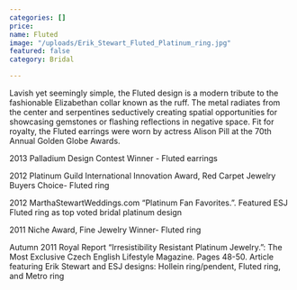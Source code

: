 ```yaml
---
categories: []
price: 
name: Fluted
image: "/uploads/Erik_Stewart_Fluted_Platinum_ring.jpg"
featured: false
category: Bridal

---
```

Lavish yet seemingly simple, the Fluted design is a modern tribute to the fashionable Elizabethan collar known as the ruff. The metal radiates from the center and serpentines seductively creating spatial opportunities for showcasing gemstones or flashing reflections in negative space. Fit for royalty, the Fluted earrings were worn by actress Alison Pill at the 70th Annual Golden Globe Awards.

2013 Palladium Design Contest Winner - Fluted earrings

2012 Platinum Guild International Innovation Award, Red Carpet Jewelry Buyers Choice- Fluted ring

2012 MarthaStewartWeddings.com “Platinum Fan Favorites.”. Featured ESJ Fluted ring as top voted bridal platinum design

2011 Niche Award, Fine Jewelry Winner- Fluted ring

Autumn 2011 Royal Report “Irresistibility Resistant Platinum Jewelry.”: The Most Exclusive Czech English Lifestyle Magazine. Pages 48-50. Article featuring Erik Stewart and ESJ designs: Hollein ring/pendent, Fluted ring, and Metro ring